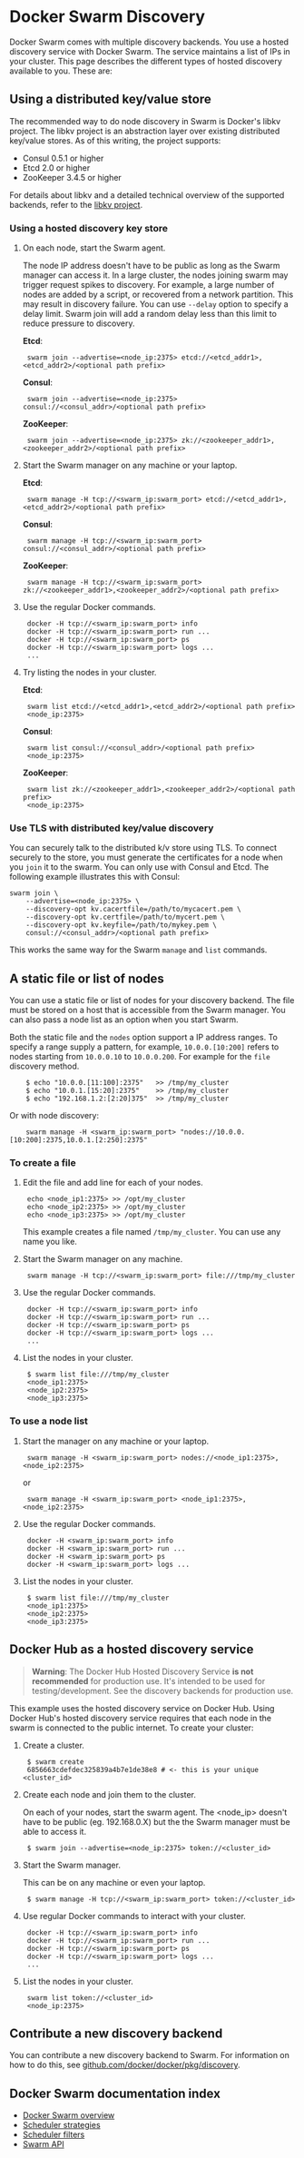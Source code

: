 <!--[metadata]>
+++
title = "Discovery"
description = "Swarm discovery"
keywords = ["docker, swarm, clustering,  discovery"]
[menu.main]
parent="workw_swarm"
weight=4
+++
<![end-metadata]-->

# Docker Swarm Discovery

Docker Swarm comes with multiple discovery backends. You use a hosted discovery service with Docker Swarm. The service maintains a list of IPs in your cluster.
This page describes the different types of hosted discovery available to you. These are:


## Using a distributed key/value store

The recommended way to do node discovery in Swarm is Docker's libkv project. The libkv project is an abstraction layer over existing distributed key/value stores.  As of this writing, the project supports:

* Consul 0.5.1 or higher
* Etcd 2.0 or higher
* ZooKeeper 3.4.5 or higher

For details about libkv and a detailed technical overview of the supported backends, refer to the [libkv project](https://github.com/docker/libkv).

### Using a hosted discovery key store

1. On each node, start the Swarm agent.

    The node IP address doesn't have to be public as long as the Swarm manager can access it. In a large cluster, the nodes joining swarm may trigger request spikes to discovery. For example, a large number of nodes are added by a script, or recovered from a network partition. This may result in discovery failure. You can use `--delay` option to specify a delay limit. Swarm join will add a random delay less than this limit to reduce pressure to discovery.

    **Etcd**:

        swarm join --advertise=<node_ip:2375> etcd://<etcd_addr1>,<etcd_addr2>/<optional path prefix>

    **Consul**:

        swarm join --advertise=<node_ip:2375> consul://<consul_addr>/<optional path prefix>

    **ZooKeeper**:

        swarm join --advertise=<node_ip:2375> zk://<zookeeper_addr1>,<zookeeper_addr2>/<optional path prefix>

2. Start the Swarm manager on any machine or your laptop.

    **Etcd**:

        swarm manage -H tcp://<swarm_ip:swarm_port> etcd://<etcd_addr1>,<etcd_addr2>/<optional path prefix>

    **Consul**:

        swarm manage -H tcp://<swarm_ip:swarm_port> consul://<consul_addr>/<optional path prefix>

    **ZooKeeper**:

        swarm manage -H tcp://<swarm_ip:swarm_port> zk://<zookeeper_addr1>,<zookeeper_addr2>/<optional path prefix>

4. Use the regular Docker commands.

        docker -H tcp://<swarm_ip:swarm_port> info
        docker -H tcp://<swarm_ip:swarm_port> run ...
        docker -H tcp://<swarm_ip:swarm_port> ps
        docker -H tcp://<swarm_ip:swarm_port> logs ...
        ...

5. Try listing the nodes in your cluster.

    **Etcd**:

        swarm list etcd://<etcd_addr1>,<etcd_addr2>/<optional path prefix>
        <node_ip:2375>

    **Consul**:

        swarm list consul://<consul_addr>/<optional path prefix>
        <node_ip:2375>

    **ZooKeeper**:

        swarm list zk://<zookeeper_addr1>,<zookeeper_addr2>/<optional path prefix>
        <node_ip:2375>

### Use TLS with distributed key/value discovery

You can securely talk to the distributed k/v store using TLS. To connect
securely to the store, you must generate the certificates for a node when you
`join` it to the swarm. You can only use with Consul and Etcd. The following example illustrates this with Consul:

```
swarm join \
    --advertise=<node_ip:2375> \
    --discovery-opt kv.cacertfile=/path/to/mycacert.pem \
    --discovery-opt kv.certfile=/path/to/mycert.pem \
    --discovery-opt kv.keyfile=/path/to/mykey.pem \
    consul://<consul_addr>/<optional path prefix>
```

This works the same way for the Swarm `manage` and `list` commands.

## A static file or list of nodes

You can use a static file or list of nodes for your discovery backend. The file must be stored on a host that is accessible from the Swarm manager. You can also pass a node list as an option when you start Swarm.

Both the static file and the `nodes` option support a IP address ranges. To specify a range supply a pattern, for example, `10.0.0.[10:200]` refers to nodes starting from `10.0.0.10` to `10.0.0.200`.  For example for the `file` discovery method.

        $ echo "10.0.0.[11:100]:2375"   >> /tmp/my_cluster
        $ echo "10.0.1.[15:20]:2375"    >> /tmp/my_cluster
        $ echo "192.168.1.2:[2:20]375"  >> /tmp/my_cluster

Or with node discovery:

        swarm manage -H <swarm_ip:swarm_port> "nodes://10.0.0.[10:200]:2375,10.0.1.[2:250]:2375"

### To create a file

1. Edit the file and add line for each of your nodes.

        echo <node_ip1:2375> >> /opt/my_cluster
        echo <node_ip2:2375> >> /opt/my_cluster
        echo <node_ip3:2375> >> /opt/my_cluster

    This example creates a file named `/tmp/my_cluster`. You can use any name you like.

2. Start the Swarm manager on any machine.

        swarm manage -H tcp://<swarm_ip:swarm_port> file:///tmp/my_cluster

3. Use the regular Docker commands.

        docker -H tcp://<swarm_ip:swarm_port> info
        docker -H tcp://<swarm_ip:swarm_port> run ...
        docker -H tcp://<swarm_ip:swarm_port> ps
        docker -H tcp://<swarm_ip:swarm_port> logs ...
        ...

4. List the nodes in your cluster.

        $ swarm list file:///tmp/my_cluster
        <node_ip1:2375>
        <node_ip2:2375>
        <node_ip3:2375>

### To use a node list

1. Start the manager on any machine or your laptop.

        swarm manage -H <swarm_ip:swarm_port> nodes://<node_ip1:2375>,<node_ip2:2375>

    or

        swarm manage -H <swarm_ip:swarm_port> <node_ip1:2375>,<node_ip2:2375>

2. Use the regular Docker commands.

        docker -H <swarm_ip:swarm_port> info
        docker -H <swarm_ip:swarm_port> run ...
        docker -H <swarm_ip:swarm_port> ps
        docker -H <swarm_ip:swarm_port> logs ...

3. List the nodes in your cluster.

        $ swarm list file:///tmp/my_cluster
        <node_ip1:2375>
        <node_ip2:2375>
        <node_ip3:2375>


## Docker Hub as a hosted discovery service

> **Warning**: The Docker Hub Hosted Discovery Service **is not recommended** for production use. It's intended to be used for testing/development. See the  discovery backends for production use.

This example uses the hosted discovery service on Docker Hub. Using
Docker Hub's hosted discovery service requires that each node in the
swarm is connected to the public internet. To create your cluster:

1. Create a cluster.

        $ swarm create
        6856663cdefdec325839a4b7e1de38e8 # <- this is your unique <cluster_id>

2. Create each node and join them to the cluster.

    On each of your nodes, start the swarm agent. The <node_ip> doesn't have to be public (eg. 192.168.0.X) but the the Swarm manager must be able to access it.

        $ swarm join --advertise=<node_ip:2375> token://<cluster_id>

3. Start the Swarm manager.

    This can be on any machine or even your laptop.

        $ swarm manage -H tcp://<swarm_ip:swarm_port> token://<cluster_id>

4. Use regular Docker commands to interact with your cluster.

        docker -H tcp://<swarm_ip:swarm_port> info
        docker -H tcp://<swarm_ip:swarm_port> run ...
        docker -H tcp://<swarm_ip:swarm_port> ps
        docker -H tcp://<swarm_ip:swarm_port> logs ...
        ...

5. List the nodes in your cluster.

        swarm list token://<cluster_id>
        <node_ip:2375>

## Contribute a new discovery backend

You can contribute a new discovery backend to Swarm. For information on how to
do this, see <a
href="https://github.com/docker/docker/tree/master/pkg/discovery">
github.com/docker/docker/pkg/discovery</a>.


## Docker Swarm documentation index

- [Docker Swarm overview](index.md)
- [Scheduler strategies](scheduler/strategy.md)
- [Scheduler filters](scheduler/filter.md)
- [Swarm API](swarm-api.md)
